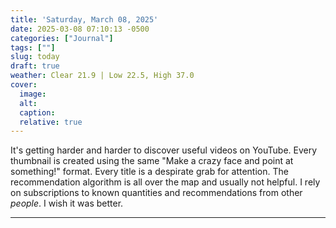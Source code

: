 ```yaml
---
title: 'Saturday, March 08, 2025'
date: 2025-03-08 07:10:13 -0500
categories: ["Journal"]
tags: [""]
slug: today
draft: true
weather: Clear 21.9 | Low 22.5, High 37.0
cover: 
  image: 
  alt: 
  caption: 
  relative: true
---
```


It's getting harder and harder to discover useful videos on YouTube. Every thumbnail is created using the same "Make a crazy face and point at something!" format. Every title is a despirate grab for attention. The recommendation algorithm is all over the map and usually not helpful. I rely on subscriptions to known quantities and recommendations from other _people_. I wish it was better.

----



